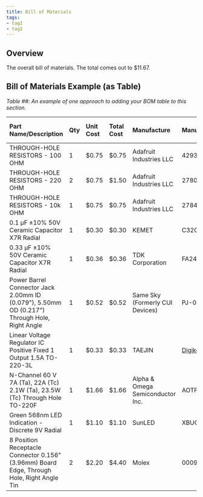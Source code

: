 ```yaml
---
title: Bill of Materials
tags:
- tag1
- tag2
---
```


## Overview
The overall bill of materials.
The total comes out to $11.67.

## Bill of Materials Example (as Table)

*Table ##: An example of one approach to adding your BOM table to this section.*

| **Part Name/Description** | **Qty** | **Unit Cost** | **Total Cost** | **Manufacture** | **Manufacturer #** | **Vendor Link** |**Datasheet Link** | **Schematic Reference Designators** |
|:--------------------|:----|:---------------|:-----|:--------|:-----|:-----|:----|:-----|
THROUGH-HOLE RESISTORS - 100 OHM  | 1 | $0.75 | $0.75 | Adafruit Industries LLC | 4293  | [DigiKey](https://www.digikey.com/en/products/detail/adafruit-industries-llc/4293/10287036) | [datasheet link](https://cdn-shop.adafruit.com/product-files/2780/Resistor_Data_Sheet.pdf) | R1 |
THROUGH-HOLE RESISTORS - 220 OHM  | 2 | $0.75 | $1.50 | Adafruit Industries LLC | 2780  | [DigiKey](https://www.digikey.com/en/products/detail/adafruit-industries-llc/2780/26744056) | [datasheet link](https://cdn-shop.adafruit.com/product-files/2780/Resistor_Data_Sheet.pdf) | R2, R3 |
THROUGH-HOLE RESISTORS - 10k OHM  | 1 | $0.75 | $0.75 | Adafruit Industries LLC | 2784  | [DigiKey](https://www.digikey.com/en/products/detail/adafruit-industries-llc/2784/26744575) | [datasheet link](https://cdn-shop.adafruit.com/product-files/2780/Resistor_Data_Sheet.pdf) | R4 |
0.1 µF ±10% 50V Ceramic Capacitor X7R Radial | 1 | $0.30 | $0.30 | KEMET | C320C104K5R5TA | [DigiKey](https://www.digikey.com/en/products/detail/kemet/C320C104K5R5TA/818040) | [datasheet link](https://content.kemet.com/datasheets/KEM_C1050_GOLDMAX_X7R.pdf) | C1 |
0.33 µF ±10% 50V Ceramic Capacitor X7R Radial | 1 | $0.36 | $0.36 | TDK Corporation | FA24X7R1H334KNU06 | [DigiKey](https://www.digikey.com/en/products/detail/tdk-corporation/FA24X7R1H334KNU06/5866154) | [datasheet](https://product.tdk.com/en/system/files/dam/doc/product/capacitor/ceramic/lead-mlcc/catalog/leadmlcc_halogenfree_fa_en.pdf) | C2 |
Power Barrel Connector Jack 2.00mm ID (0.079"), 5.50mm OD (0.217") Through Hole, Right Angle | 1 | $0.52 | $0.52 | Same Sky (Formerly CUI Devices) | PJ-002A | [Digikey](https://www.digikey.com/en/products/detail/same-sky-formerly-cui-devices/PJ-002A/96962) | [datasheet](https://www.sameskydevices.com/product/resource/pj-002a.pdf) | J1 |
Linear Voltage Regulator IC Positive Fixed 1 Output 1.5A TO-220-3L | 1 | $0.33 | $0.33 | TAEJIN  | [Digikey](https://www.digikey.com/en/products/detail/taejin/LM7805T/22237260) | LM7805T | [datasheet](https://www.htckorea.co.kr/Datasheet/Voltage%20Regulator/LM78xx.pdf) | V1 |
N-Channel 60 V 7A (Ta), 22A (Tc) 2.1W (Ta), 23.5W (Tc) Through Hole TO-220F | 1 | $1.66 | $1.66 | Alpha & Omega Semiconductor Inc. | AOTF2618L | [Digikey](https://www.digikey.com/en/products/detail/alpha-omega-semiconductor-inc/AOTF2618L/3603382) | [datasheet](https://www.aosmd.com/res/datasheets/AOTF2618L.pdf) | M1 |
Green 568nm LED Indication - Discrete 9V Radial | 1 | $1.10 | $1.10 | SunLED | XBUG53D | [DigiKey](https://www.digikey.com/en/products/detail/sunled/XBUG53D/4901580) | [datasheet](https://www.sunledusa.com/products/spec/XBUG53D.pdf) | LED1 |
8 Position Receptacle Connector 0.156" (3.96mm) Board Edge, Through Hole, Right Angle Tin | 2 | $2.20 | $4.40 | Molex | 0009481084 | [Digikey](https://www.digikey.com/en/products/detail/molex/0009481084/863327) | [datasheet](https://www.molex.com/en-us/products/part-detail/09481084?display=pdf) | J2, J3 |
